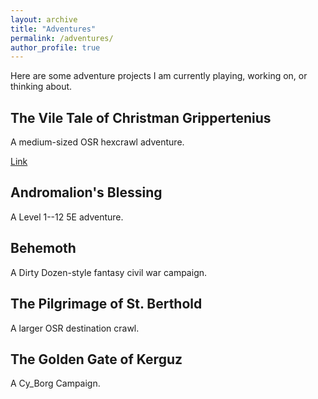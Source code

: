 ```yaml
---
layout: archive
title: "Adventures"
permalink: /adventures/
author_profile: true
---
```


Here are some adventure projects I am currently playing, working on, or thinking about.


## The Vile Tale of Christman Grippertenius
A medium-sized OSR hexcrawl adventure.

[Link](https://theophrastus-b0mbastus.github.io/christman/)

## Andromalion's Blessing

A Level 1--12 5E adventure.

## Behemoth
A Dirty Dozen-style fantasy civil war campaign.

## The Pilgrimage of St. Berthold
A larger OSR destination crawl.

## The Golden Gate of Kerguz
A Cy_Borg Campaign.
